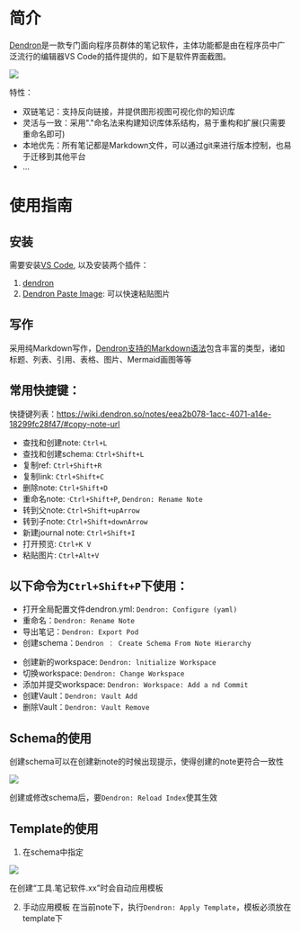 # 简介
[Dendron](https://www.dendron.so/)是一款专门面向程序员群体的笔记软件，主体功能都是由在程序员中广泛流行的编辑器VS Code的插件提供的，如下是软件界面截图。

![](https://minio.kevin2li.top/image-bed/vanblog/img/f5603b78ee66446c949e0fd0c1339e79.20221020092948.png)

特性：
- 双链笔记：支持反向链接，并提供图形视图可视化你的知识库
- 灵活与一致：采用"."命名法来构建知识库体系结构，易于重构和扩展(只需要重命名即可)
- 本地优先：所有笔记都是Markdown文件，可以通过git来进行版本控制，也易于迁移到其他平台
- ...

<!-- more -->

# 使用指南
## 安装
需要安装[VS Code](https://code.visualstudio.com/download), 以及安装两个插件：
1. [dendron](https://marketplace.visualstudio.com/items?itemName=dendron.dendron)
2. [Dendron Paste Image](https://marketplace.visualstudio.com/items?itemName=dendron.dendron-paste-image): 可以快速粘贴图片

## 写作
采用纯Markdown写作，[Dendron支持的Markdown语法](https://wiki.dendron.so/notes/ba97866b-889f-4ac6-86e7-bb2d97f6e376/)包含丰富的类型，诸如标题、列表、引用、表格、图片、Mermaid画图等等

## 常用快捷键：
快捷键列表：https://wiki.dendron.so/notes/eea2b078-1acc-4071-a14e-18299fc28f47/#copy-note-url
- 查找和创建note: `Ctrl+L`
- 查找和创建schema: `Ctrl+Shift+L`
- 复制ref: `Ctrl+Shift+R`
- 复制link: `Ctrl+Shift+C`
- 删除note: `Ctrl+Shift+D`
- 重命名note: ·`Ctrl+Shift+P`, `Dendron: Rename Note`
- 转到父note: `Ctrl+Shift+upArrow`
- 转到子note: `Ctrl+Shift+downArrow`
- 新建journal note: `Ctrl+Shift+I`
- 打开预览: `Ctrl+K V`
- 粘贴图片: `Ctrl+Alt+V`

## 以下命令为`Ctrl+Shift+P`下使用：
- 打开全局配置文件dendron.yml: `Dendron: Configure (yaml)`
- 重命名：`Dendron: Rename Note`
- 导出笔记：`Dendron: Export Pod`
- 创建schema：`Dendron ： Create Schema From Note Hierarchy`
<!-- vault相关 -->
- 创建新的workspace: `Dendron: lnitialize Workspace`
- 切换workspace: `Dendron: Change Workspace`
- 添加并提交workspace: `Dendron: Workspace: Add a nd Commit`
- 创建Vault：`Dendron: Vault Add`
- 删除Vault：`Dendron: Vault Remove`

## Schema的使用
创建schema可以在创建新note的时候出现提示，使得创建的note更符合一致性

![](https://minio.kevin2li.top/image-bed/vanblog/img/4c1e2bd4575205f56f20db5653dcb272.2022-09-15-23-07-17.png)

创建或修改schema后，要`Dendron: Reload Index`使其生效

## Template的使用
1. 在schema中指定

![](https://minio.kevin2li.top/image-bed/vanblog/img/14f8255cfc8f26d85a7424334d4b00e1.2022-09-15-23-48-45.png)

在创建“工具.笔记软件.xx”时会自动应用模板

2. 手动应用模板
在当前note下，执行`Dendron: Apply Template`，模板必须放在template下

